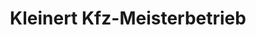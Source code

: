 ---
title: "Kleinert Kfz-Meisterbetrieb"
url: /schoenberg/kleinert-kfz-meisterbetrieb/
shop: Autowerkstatt
---